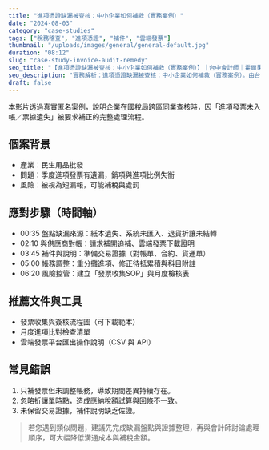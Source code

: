 ```yaml
---
title: "進項憑證缺漏被查核：中小企業如何補救（實務案例）"
date: "2024-08-03"
category: "case-studies"
tags: ["稅務稽查", "進項憑證", "補件", "雲端發票"]
thumbnail: "/uploads/images/general/general-default.jpg"
duration: "08:12"
slug: "case-study-invoice-audit-remedy"
seo_title: "【進項憑證缺漏被查核：中小企業如何補救（實務案例）】｜台中會計師｜霍爾果斯會計師事務所"
seo_description: "實務解析：進項憑證缺漏被查核：中小企業如何補救（實務案例）。由台中會計師整理重點、清單與注意事項，提供可直接落地的做法。"
draft: false
---
```



本影片透過真實匿名案例，說明企業在國稅局跨區同業查核時，因「進項發票未入帳／票據遺失」被要求補正的完整處理流程。

## 個案背景

- 產業：民生用品批發
- 問題：季度進項發票有遺漏，銷項與進項比例失衡
- 風險：被視為短漏報，可能補稅與處罰

## 應對步驟（時間軸）

- 00:35 盤點缺漏來源：紙本遺失、系統未匯入、退貨折讓未結轉
- 02:10 與供應商對帳：請求補開追補、雲端發票下載證明
- 03:45 補件與說明：準備交易證據（對帳單、合約、貨運單）
- 05:00 帳務調整：重分攤進項、修正待抵累積與科目附註
- 06:20 風險控管：建立「發票收集SOP」與月度檢核表

## 推薦文件與工具

- 發票收集與簽核流程圖（可下載範本）
- 月度進項比對檢查清單
- 雲端發票平台匯出操作說明（CSV 與 API）

## 常見錯誤

1. 只補發票但未調整帳務，導致期間差異持續存在。
2. 忽略折讓單時點，造成應納稅額試算與回條不一致。
3. 未保留交易證據，補件說明缺乏佐證。

> 若您遇到類似問題，建議先完成缺漏盤點與證據整理，再與會計師討論處理順序，可大幅降低溝通成本與補稅金額。

